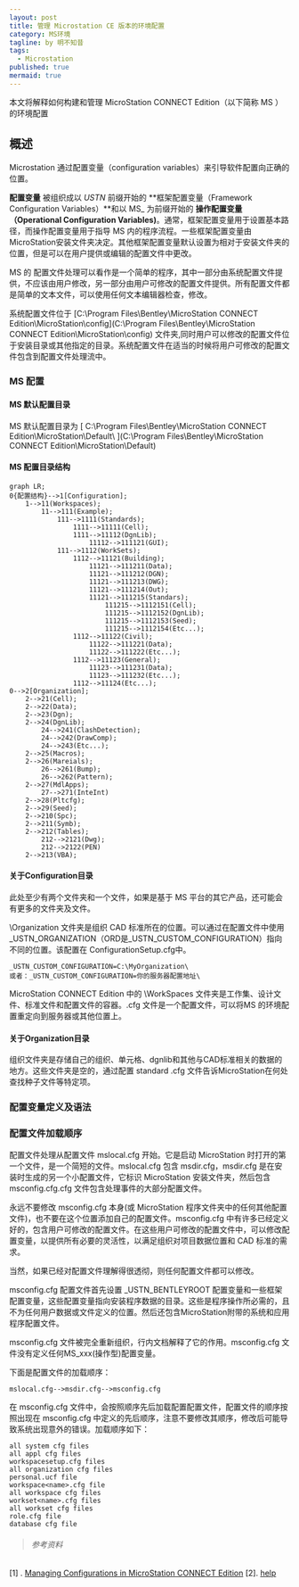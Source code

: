 ```yaml
---
layout: post
title: 管理 Microstation CE 版本的环境配置
category: MS环境
tagline: by 明不知昔
tags: 
  - Microstation
published: true
mermaid: true
---
```


本文将解释如何构建和管理 MicroStation CONNECT Edition（以下简称 MS ） 的环境配置

<!--more-->



## 概述

Microstation 通过配置变量（configuration variables）来引导软件配置向正确的位置。

**配置变量** 被组织成以 _USTN_ 前缀开始的 **框架配置变量（Framework Configuration Variables）**和以 MS_ 为前缀开始的 **操作配置变量（Operational Configuration Variables)**。通常，框架配置变量用于设置基本路径，而操作配置变量用于指导 MS 内的程序流程。一些框架配置变量由MicroStation安装文件夹决定。其他框架配置变量默认设置为相对于安装文件夹的位置，但是可以在用户提供或编辑的配置文件中更改。

MS 的 配置文件处理可以看作是一个简单的程序，其中一部分由系统配置文件提供，不应该由用户修改，另一部分由用户可修改的配置文件提供。所有配置文件都是简单的文本文件，可以使用任何文本编辑器检查，修改。

系统配置文件位于 [C:\Program Files\Bentley\MicroStation CONNECT Edition\MicroStation\config](C:\Program Files\Bentley\MicroStation CONNECT Edition\MicroStation\config) 文件夹,同时用户可以修改的配置文件位于安装目录或其他指定的目录。系统配置文件在适当的时候将用户可修改的配置文件包含到配置文件处理流中。

### MS 配置

#### MS 默认配置目录

MS 默认配置目录为 [ C:\Program Files\Bentley\MicroStation CONNECT Edition\MicroStation\Default\ ](C:\Program Files\Bentley\MicroStation CONNECT Edition\MicroStation\Default)

#### MS 配置目录结构
``` mermaid
graph LR;
0{配置结构}-->1[Configuration];
    1-->11(Workspaces);
        11-->111(Example);
            111-->1111(Standards);
                1111-->11111(Cell);
                1111-->11112(DgnLib);
                    11112-->111121(GUI);
            111-->1112(WorkSets);
                1112-->11121(Building);
                    11121-->111211(Data);
                    11121-->111212(DGN);
                    11121-->111213(DWG);
                    11121-->111214(Out);
                    11121-->111215(Standars);
                        111215-->1112151(Cell);
                        111215-->1112152(DgnLib);
                        111215-->1112153(Seed);
                        111215-->1112154(Etc...);
                1112-->11122(Civil);
                    11122-->111221(Data);
                    11122-->111222(Etc...);
                1112-->11123(General);
                    11123-->111231(Data);
                    11123-->111232(Etc...);
                1112-->11124(Etc...);
0-->2[Organization];
    2-->21(Cell);
    2-->22(Data);
    2-->23(Dgn);
    2-->24(DgnLib);
        24-->241(ClashDetection);
        24-->242(DrawComp);
        24-->243(Etc...);
    2-->25(Macros);
    2-->26(Mareials);
    	26-->261(Bump);
    	26-->262(Pattern);
    2-->27(MdlApps);
    	27-->271(InteInt)
    2-->28(Pltcfg);
    2-->29(Seed);
    2-->210(Spc);
    2-->211(Symb);
    2-->212(Tables);
    	212-->2121(Dwg);
    	212-->2122(PEN)
    2-->213(VBA);
```
<!--
上述为mermaid图，可能因为网站问题，不能显示，可见下面的文字表示：

- 配置结构
  - Configuration
    - Workspaces
    	- Example            
    	- Standards
    		- Cell
    		- DgnLib
    			- GUI
    - WorkSets
    - Building
    		- Data
    		- DGN
    		- DWG
    		- Out
    		- Standars
    			- Cell
    			- DgnLib
    			- Seed
    			- Etc...
    	- Civil
    		- Data
    		- Etc...
    	- General
    		- Data
    		- Etc...
    - Etc...
  - Organization
    - Cell

    - Data

    - Dgn

    - DgnLib

    - ClashDetection
      - DrawComp
      - Etc...

    - Macros

    - Mareials

    - Bump

    - Pattern

    - MdlApps

      - InteInt

    - Pltcfg

    - Seed

    - Spc

    - Symb

    - Tables
      - Dwg
      - PEN

    - VBA
-->
	
#### 关于Configuration目录

此处至少有两个文件夹和一个文件，如果是基于 MS 平台的其它产品，还可能会有更多的文件夹及文件。

\Organization 文件夹是组织 CAD 标准所在的位置。可以通过在配置文件中使用 _USTN_ORGANIZATION（ORD是_USTN_CUSTOM_CONFIGURATION）指向不同的位置。该配置在 ConfigurationSetup.cfg中。

```
_USTN_CUSTOM_CONFIGURATION=C:\MyOrganization\
或者：_USTN_CUSTOM_CONFIGURATION=你的服务器配置地址\
```

MicroStation CONNECT Edition 中的 \WorkSpaces 文件夹是工作集、设计文件、标准文件和配置文件的容器。.cfg 文件是一个配置文件，可以将MS 的环境配置重定向到服务器或其他位置上。
	
#### 关于Organization目录

组织文件夹是存储自己的组织、单元格、dgnlib和其他与CAD标准相关的数据的地方。这些文件夹是空的，通过配置 standard .cfg 文件告诉MicroStation在何处查找种子文件等特定项。


### 配置变量定义及语法

### 配置文件加载顺序

配置文件处理从配置文件 mslocal.cfg 开始。它是启动 MicroStation 时打开的第一个文件，是一个简短的文件。mslocal.cfg 包含 msdir.cfg，msdir.cfg 是在安装时生成的另一个小配置文件，它标识 MicroStation 安装文件夹，然后包含 msconfig.cfg.cfg 文件包含处理事件的大部分配置文件。

永远不要修改 msconfig.cfg 本身(或 MicroStation 程序文件夹中的任何其他配置文件)，也不要在这个位置添加自己的配置文件。msconfig.cfg 中有许多已经定义好的，包含用户可修改的配置文件。在这些用户可修改的配置文件中，可以修改配置变量，以提供所有必要的灵活性，以满足组织对项目数据位置和 CAD 标准的需求。

当然，如果已经对配置文件理解得很透彻，则任何配置文件都可以修改。

msconfig.cfg 配置文件首先设置 _USTN_BENTLEYROOT 配置变量和一些框架配置变量，这些配置变量指向安装程序数据的目录。这些是程序操作所必需的，且不为任何用户数据或文件定义的位置。然后还包含MicroStation附带的系统和应用程序配置文件。

msconfig.cfg 文件被完全重新组织，行内文档解释了它的作用。msconfig.cfg 文件没有定义任何MS_xxx(操作型)配置变量。

下面是配置文件的加载顺序：

```
mslocal.cfg-->msdir.cfg-->msconfig.cfg
```

在 msconfig.cfg 文件中，会按照顺序先后加载配置配置文件，配置文件的顺序按照出现在 msconfig.cfg 中定义的先后顺序，注意不要修改其顺序，修改后可能导致系统出现意外的错误。加载顺序如下：

```
all system cfg files
all appl cfg files
workspacesetup.cfg files
all organization cfg files
personal.ucf file
workspace<name>.cfg file
all workspace cfg files
workset<name>.cfg files
all workset cfg files
role.cfg file
database cfg file
```





> ###### 参考资料

[1] . [Managing Configurations in MicroStation CONNECT Edition](learn.bentley.com)
[2]. [help](c:\\)